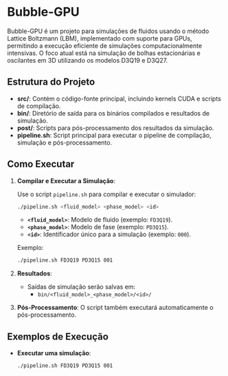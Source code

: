 # Bubble-GPU

Bubble-GPU é um projeto para simulações de fluidos usando o método Lattice Boltzmann (LBM), implementado com suporte para GPUs, permitindo a execução eficiente de simulações computacionalmente intensivas. O foco atual está na simulação de bolhas estacionárias e oscilantes em 3D utilizando os modelos D3Q19 e D3Q27.

## Estrutura do Projeto

- **src/**: Contém o código-fonte principal, incluindo kernels CUDA e scripts de compilação.
- **bin/**: Diretório de saída para os binários compilados e resultados de simulação.
- **post/**: Scripts para pós-processamento dos resultados da simulação.
- **pipeline.sh**: Script principal para executar o pipeline de compilação, simulação e pós-processamento.

## Como Executar

1. **Compilar e Executar a Simulação**:

   Use o script `pipeline.sh` para compilar e executar o simulador:

   ```bash
   ./pipeline.sh <fluid_model> <phase_model> <id>
   ```

   - **`<fluid_model>`**: Modelo de fluido (exemplo: `FD3Q19`).
   - **`<phase_model>`**: Modelo de fase (exemplo: `PD3Q15`).
   - **`<id>`**: Identificador único para a simulação (exemplo: `000`).

   Exemplo:

   ```bash
   ./pipeline.sh FD3Q19 PD3Q15 001
   ```

2. **Resultados**:
   - Saídas de simulação serão salvas em:
     - `bin/<fluid_model>_<phase_model>/<id>/`

3. **Pós-Processamento**:
   O script também executará automaticamente o pós-processamento.

## Exemplos de Execução

- **Executar uma simulação**:
  ```bash
  ./pipeline.sh FD3Q19 PD3Q15 001
  ```


